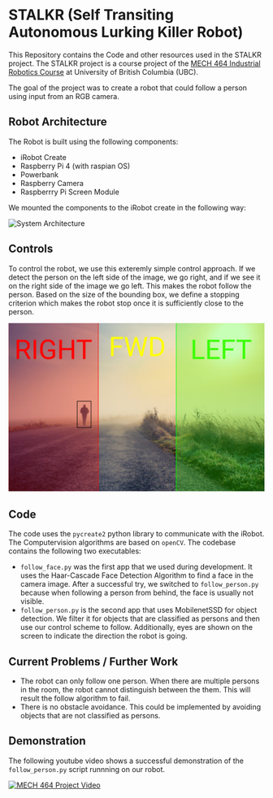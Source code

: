 # STALKR (Self Transiting Autonomous Lurking Killer Robot)
This Repository contains the Code and other resources used in the STALKR project. The STALKR project is a course project of the [MECH 464 Industrial Robotics Course](https://courses.students.ubc.ca/cs/courseschedule?pname=subjarea&tname=subj-course&dept=MECH&course=464) at University of British Columbia (UBC). 

The goal of the project was to create a robot that could follow a person using input from an RGB camera.

## Robot Architecture
The Robot is built using the following components:
* iRobot Create 
* Raspberry Pi 4 (with raspian OS)
* Powerbank
* Raspberry Camera
* Raspberrry Pi Screen Module

We mounted the components to the iRobot create in the following way:

![System Architecture](https://github.com/aurelappius/STALKR/blob/master/documentation/images/system_architecture.png "System Architecture")

## Controls
To control the robot, we use this exteremly simple control approach. If we detect the person on the left side of the image, we go right, and if we see it on the right side of the image we go left. This makes the robot follow the person. Based on the size of the bounding box, we define a stopping criterion which makes the robot stop once it is sufficiently close to the person.

![Control Architecture](https://github.com/aurelappius/STALKR/blob/master/documentation/images/control_architecture.png "Control Architecture")

## Code
The code uses the ```pycreate2``` python library to communicate with the iRobot. The Computervision algorithms are based on ```openCV```. The codebase contains the following two executables:
* ```follow_face.py``` was the first app that we used during development. It uses the Haar-Cascade Face Detection Algorithm to find a face in the camera image. After a successful try, we switched to ```follow_person.py``` because when following a person from behind, the face is usually not visible. 
* ```follow_person.py``` is the second app that uses MobilenetSSD for object detection. We filter it for objects that are classified as persons and then use our control scheme to follow. Additionally, eyes are shown on the screen to indicate the direction the robot is going.

## Current Problems / Further Work
* The robot can only follow one person. When there are multiple persons in the room, the robot cannot distinguish between the them. This will result the follow algorithm to fail.
* There is no obstacle avoidance. This could be implemented by avoiding objects that are not classified as persons.

## Demonstration
The following youtube video shows a successful demonstration of the ```follow_person.py``` script runnning on our robot.

[ ![MECH 464 Project Video](http://img.youtube.com/vi/n8nV72KoJ5c/0.jpg) ](http://www.youtube.com/watch?v=n8nV72KoJ5c  "MECH 464 Project Video")